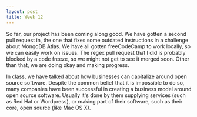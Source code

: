 ```yaml
---
layout: post
title: Week 12
---
```


So far, our project has been coming along good. We have gotten a second pull request in, the one that fixes some outdated instructions in a challenge about MongoDB Atlas.  We have all gotten freeCodeCamp to work locally, so we can easily work on issues.   The regex pull request that I did is probably blocked by a code freeze, so we might not get to see it merged soon.  Other than that, we are doing okay and making progress. 

In class, we have talked about how businesses can capitalize around open source software. Despite the common belief that it is impossible to do so, many companies have been successful in creating a business model around open source software. Usually it's done by them supplying services (such as Red Hat or Wordpress), or making part of their software, such as their core, open source (like Mac OS X). 
